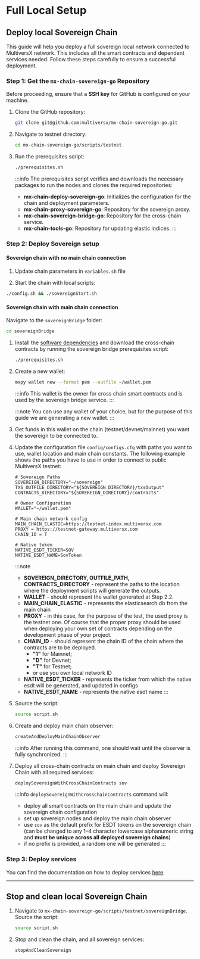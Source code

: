 # Full Local Setup

## Deploy local Sovereign Chain

This guide will help you deploy a full sovereign local network connected to MultiversX network. This includes all the smart contracts and dependent services needed. Follow these steps carefully to ensure a successful deployment.

### Step 1: Get the `mx-chain-sovereign-go` Repository

Before proceeding, ensure that a **SSH key** for GitHub is configured on your machine.

1. Clone the GitHub repository:
    ```bash
    git clone git@github.com:multiversx/mx-chain-sovereign-go.git
    ```

2. Navigate to testnet directory:
    ```bash
    cd mx-chain-sovereign-go/scripts/testnet
    ```

3. Run the prerequisites script:
    ```bash
    ./prerequisites.sh
    ```

    :::info
    The prerequisites script verifies and downloads the necessary packages to run the nodes and clones the required repositories:

    - **mx-chain-deploy-sovereign-go**: Initializes the configuration for the chain and deployment parameters.
    - **mx-chain-proxy-sovereign-go**: Repository for the sovereign proxy.
    - **mx-chain-sovereign-bridge-go**: Repository for the cross-chain service.
    - **mx-chain-tools-go**: Repository for updating elastic indices.
    :::

### Step 2: Deploy Sovereign setup

#### Sovereign chain with no main chain connection

1. Update chain parameters in `variables.sh` file

2. Start the chain with local scripts:
```bash
./config.sh && ./sovereignStart.sh
```

#### Sovereign chain with main chain connection

Navigate to the `sovereignBridge` folder:
```bash
cd sovereignBridge
```

1. Install the [software dependencies](/sovereign/software-dependencies) and download the cross-chain contracts by running the sovereign bridge prerequisites script:
    ```bash
    ./prerequisites.sh
    ```

2. Create a new wallet:
    ```bash
    mxpy wallet new --format pem --outfile ~/wallet.pem
    ```

    :::info
    This wallet is the owner for cross chain smart contracts and is used by the sovereign bridge service.
    :::
    
    :::note
    You can use any wallet of your choice, but for the purpose of this guide we are generating a new wallet.
    :::

3. Get funds in this wallet on the chain (testnet/devnet/mainnet) you want the sovereign to be connected to.

4. Update the configuration file `config/configs.cfg` with paths you want to use, wallet location and main chain constants. The following example shows the paths you have to use in order to connect to public MultiversX testnet:
    ```
    # Sovereign Paths
    SOVEREIGN_DIRECTORY="~/sovereign"
    TXS_OUTFILE_DIRECTORY="${SOVEREIGN_DIRECTORY}/txsOutput"
    CONTRACTS_DIRECTORY="${SOVEREIGN_DIRECTORY}/contracts"

    # Owner Configuration
    WALLET="~/wallet.pem"

    # Main chain network config
    MAIN_CHAIN_ELASTIC=https://testnet-index.multiversx.com
    PROXY = https://testnet-gateway.multiversx.com
    CHAIN_ID = T

    # Native token
    NATIVE_ESDT_TICKER=SOV
    NATIVE_ESDT_NAME=SovToken
    ```

    :::note
    - **SOVEREIGN_DIRECTORY, OUTFILE_PATH, CONTRACTS_DIRECTORY** - represent the paths to the location where the deployment scripts will generate the outputs.
    - **WALLET** - should represent the wallet generated at Step 2.2.
    - **MAIN_CHAIN_ELASTIC** - represents the elasticsearch db from the main chain
    - **PROXY** - in this case, for the purpose of the test, the used proxy is the testnet one. Of course that the proper proxy should be used when deploying your own set of contracts depending on the development phase of your project.
    - **CHAIN_ID** - should represent the chain ID of the chain where the contracts are to be deployed.
        - **"1"** for Mainnet;
        - **"D"** for Devnet;
        - **"T"** for Testnet;
        - or use you own local network ID
    - **NATIVE_ESDT_TICKER** - represents the ticker from which the native esdt will be generated, and updated in configs
    - **NATIVE_ESDT_NAME** - represents the native esdt name
    :::

5. Source the script:
    ```bash
    source script.sh
    ```

6. Create and deploy main chain observer:
    ```bash
    createAndDeployMainChainObserver
    ```
   
    :::info
    After running this command, one should wait until the observer is fully synchronized.
    :::

6. Deploy all cross-chain contracts on main chain and deploy Sovereign Chain with all required services:
    ```bash
    deploySovereignWithCrossChainContracts sov
    ```

   :::info
   `deploySovereignWithCrossChainContracts` command will:
    - deploy all smart contracts on the main chain and update the sovereign chain configuration
    - set up sovereign nodes and deploy the main chain observer
    - use `sov` as the default prefix for ESDT tokens on the sovereign chain  
      (can be changed to any 1–4 character lowercase alphanumeric string and **must be unique across all deployed sovereign chains**)
    - if no prefix is provided, a random one will be generated
    :::

### Step 3: Deploy services

You can find the documentation on how to deploy services [here](/sovereign/services).

___

## Stop and clean local Sovereign Chain

1. Navigate to `mx-chain-sovereign-go/scripts/testnet/sovereignBridge`.
    Source the script:
    ```bash
    source script.sh
    ```

2. Stop and clean the chain, and all sovereign services:
    ```bash
    stopAndCleanSovereign
    ```
